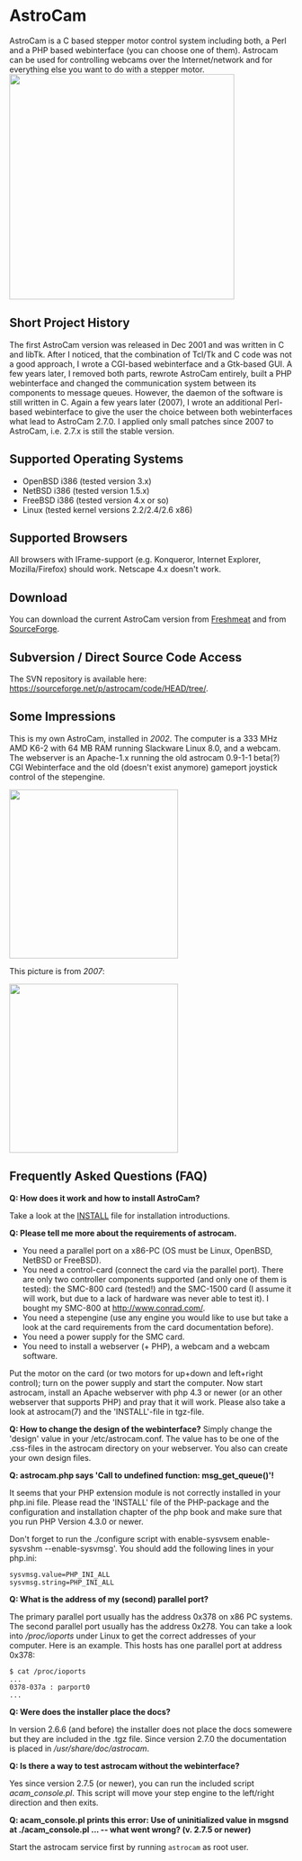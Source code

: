 # AstroCam

AstroCam is a C based stepper motor control system including both, a
Perl and a PHP based webinterface (you can choose one of them). Astrocam
can be used for controlling webcams over the Internet/network and for
everything else you want to do with a stepper motor.
 
<img src="https://www.wendzel.de/images/astrocam.jpg" width="400" />

## Short Project History

The first AstroCam version was released in Dec 2001 and was written in C
and libTk. After I noticed, that the combination of Tcl/Tk and C code
was not a good approach, I wrote a CGI-based webinterface and a
Gtk-based GUI. A few years later, I removed both parts, rewrote AstroCam
entirely, built a PHP webinterface and changed the communication system
between its components to message queues. However, the daemon of the
software is still written in C. Again a few years later (2007), I wrote
an additional Perl-based webinterface to give the user the choice
between both webinterfaces what lead to AstroCam 2.7.0. I applied only
small patches since 2007 to AstroCam, i.e. 2.7.x is still the stable
version.


## Supported Operating Systems

- OpenBSD i386 (tested version 3.x)
- NetBSD i386 (tested version 1.5.x)
- FreeBSD i386 (tested version 4.x or so)
- Linux (tested kernel versions 2.2/2.4/2.6 x86)

## Supported Browsers

All browsers with IFrame-support (e.g. Konqueror, Internet Explorer, Mozilla/Firefox) should work. Netscape 4.x doesn't work.

## Download

You can download the current AstroCam version from [Freshmeat](http://freshmeat.net/projects/astrocam/) and from [SourceForge](http://sourceforge.net/projects/astrocam).

## Subversion / Direct Source Code Access

The SVN repository is available here: <https://sourceforge.net/p/astrocam/code/HEAD/tree/>.

## Some Impressions

This is my own AstroCam, installed in _2002_. The computer is a 333 MHz AMD K6-2 with 64 MB RAM running Slackware Linux 8.0, and a webcam. The webserver is an Apache-1.x running the old astrocam 0.9-1-1 beta(?) CGI Webinterface and the old (doesn't exist anymore) gameport joystick control of the stepengine.

<img src="https://www.wendzel.de/images/cdps_cam_s.jpg" width="300" />


This picture is from _2007_:

<img src="https://www.wendzel.de/images/astrocam_2007_s.jpg" width="300" />


## Frequently Asked Questions (FAQ)

**Q: How does it work and how to install AstroCam?**

Take a look at the [INSTALL](https://sourceforge.net/p/astrocam/code/HEAD/tree/v2.x/INSTALL) file for installation introductions.

**Q: Please tell me more about the requirements of astrocam.**

- You need a parallel port on a x86-PC (OS must be Linux, OpenBSD, NetBSD or FreeBSD).
- You need a control-card (connect the card via the parallel port). There are only two controller components supported (and only one of them is tested): the SMC-800 card (tested!) and the SMC-1500 card (I assume it will work, but due to a lack of hardware was never able to test it). I bought my SMC-800 at http://www.conrad.com/.
- You need a stepengine (use any engine you would like to use but take a look at the card requirements from the card documentation before).
- You need a power supply for the SMC card.
- You need to install a webserver (+ PHP), a webcam and a webcam software.

Put the motor on the card (or two motors for up+down and left+right control); turn on the power supply and start the computer. Now start
astrocam, install an Apache webserver with php 4.3 or newer (or an other webserver that supports PHP) and pray that it will work. Please also take a look at astrocam(7) and the 'INSTALL'-file in tgz-file.

**Q: How to change the design of the webinterface?**
Simply change the 'design' value in your /etc/astrocam.conf. The value has to be one of the .css-files in the astrocam directory on your webserver. You also can create your own design files.

**Q: astrocam.php says 'Call to undefined function: msg_get_queue()'!**

It seems that your PHP extension module is not correctly installed in your php.ini file. Please read the 'INSTALL' file of the PHP-package and the configuration and installation chapter of the php book and make sure that you run PHP Version 4.3.0 or newer.

Don't forget to run the ./configure script with enable-sysvsem enable-sysvshm --enable-sysvmsg'. You should add the following lines in your php.ini:

```
sysvmsg.value=PHP_INI_ALL
sysvmsg.string=PHP_INI_ALL
```

**Q: What is the address of my (second) parallel port?**

The primary parallel port usually has the address 0x378 on x86 PC systems. The second parallel port usually has the address 0x278. You can take a look into */proc/ioports* under Linux to get the correct addresses of your computer. Here is an example. This hosts has one parallel port at address 0x378:

```
$ cat /proc/ioports
...
0378-037a : parport0
...
```

**Q: Were does the installer place the docs?**

In version 2.6.6 (and before) the installer does not place the docs somewere but they are included in the .tgz file. Since version 2.7.0 the documentation is placed in */usr/share/doc/astrocam*.

**Q: Is there a way to test astrocam without the webinterface?**

Yes since version 2.7.5 (or newer), you can run the included script *acam_console.pl*. This script will move your step engine to the left/right direction and then exits.

**Q: acam_console.pl prints this error: Use of uninitialized value in msgsnd at ./acam_console.pl ... -- what went wrong? (v. 2.7.5 or newer)**

Start the astrocam service first by running `astrocam` as root user.
